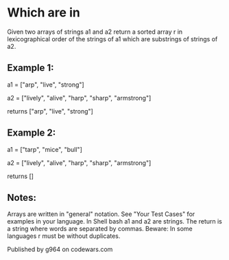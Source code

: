 # Which are in

Given two arrays of strings a1 and a2 return a sorted array r in lexicographical order of the strings of a1 which are substrings of strings of a2.

## Example 1:

a1 = ["arp", "live", "strong"]

a2 = ["lively", "alive", "harp", "sharp", "armstrong"]

returns ["arp", "live", "strong"]

## Example 2:

a1 = ["tarp", "mice", "bull"]

a2 = ["lively", "alive", "harp", "sharp", "armstrong"]

returns []

## Notes:

Arrays are written in "general" notation. See "Your Test Cases" for examples in your language.
In Shell bash a1 and a2 are strings. The return is a string where words are separated by commas.
Beware: In some languages r must be without duplicates.

Published by g964 on codewars.com
